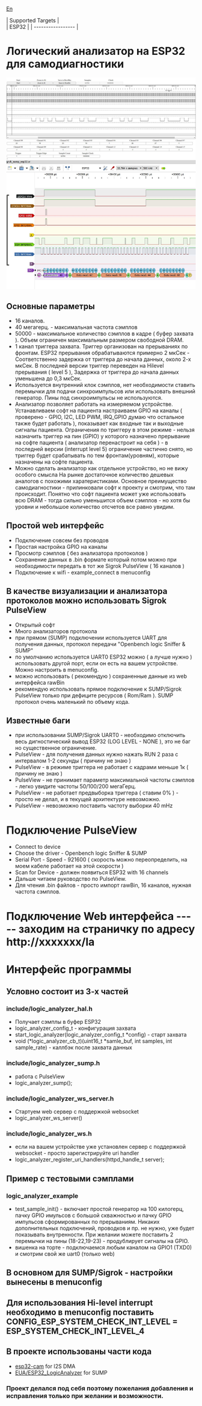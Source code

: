 [En](/README.md)

| Supported Targets |  
| ESP32             | 
| ----------------- |

# Логический анализатор на ESP32 для самодиагностики

![WebSocket](/la_ws.jpg)
![PulseView](/sigrok_esp.jpg)

## Основные параметры
 - 16 каналов.
 - 40 мегагерц. - максимальная частота сэмплов
 - 50000 - максимальное количество сэмплов в кадре ( буфер захвата ). Объем ограничен максимальным размером свободной DRAM.
 - 1 канал триггера захвата. Триггер организован на прерываниях по фронтам. ESP32 прерывания обрабатываются примерно 2 мкСек - Соответственно задержка от триггера до начала данных, около 2-х мкСек. В последней версии триггер переведен на Hilevel прерывания ( level 5 ), Задержка от триггера до начала данных уменьшена до 0,3 мкСек.
 - Используется внутренний клок сэмплов, нет необходимости ставить перемычки для подачи синхроимпульсов или использовать внешний генератор. Пины под синхроимпульсы не используются.
 - Анализатор позволяет работать на измеряемом устройстве. Устанавливаем софт на пациента настраиваем GPIO на каналы ( проверено - GPIO, I2C, LED PWM, IRQ_GPIO думаю что остальное также будет работать ), показывает как входные так и выходные сигналы пациента. Ограничения по триггеру в этом режиме - нельзя назначить триггер на пин (GPIO) у которого назначено прерывание на софте пациента ( анализатор перенастроит на себя ) - в последней версии (interrupt level 5) ограничение частично снято, но триггер будет срабатывать по тем фронтам(уровням), которые назначены на софте пациента.
 - Можно сделать анализатор как отдельное устройство, но не вижу особого смысла На рынке достаточное количество дешевых аналогов с похожими харатеристиками. Основное преимущество самодиагностики - прилинковали софт к проекту и смотрим, что там происходит. Понятно что софт пациента может уже использовать всю DRAM - тогда сильно уменьшится объем сэмплов - но хотя бы уровни и небольшое количество отсчетов все равно увидим.
  ## Простой web интерфейс
  - Подключение совсем без проводов
  - Простая настройка GPIO на каналы
  - Просмотр сэмплов ( без анализатора протоколов )
  - Сохранение данных в .bin формате который потом можно при необходимости передать в тот же Sigrok PulseView ( 16 каналов )
  - Подключение к wifi - example_connect в menuconfig
 ## В качестве визуализации и анализатора протоколов можно использовать Sigrok PulseView 
  - Открытый софт
  - Много анализаторов протокола
  - при прямом (SUMP) подключении используется UART для получения данных, протокол передачи "Openbench logic Sniffer & SUMP"
  - по умолчанию используется UART0 ESP32 можно ( а лучше нужно ) использовать другой порт, если он есть на вашем устройстве. Можно настроить в menuconfig. 
  - можно использовать ( рекомендую ) сохраненные данные из web интерфейса rawBin
  - рекомендую использовать прямое подключение к SUMP/Sigrok PulseView только при дефиците ресурсов ( Rom/Ram ). SUMP протокол очень маленький по объему кода.
  ## Известные баги
  - при использовании SUMP/Sigrok UART0 - необходимо отключить весь дигностический вывод ESP32 (LOG LEVEL - NONE ), это не баг но существенное ограничение.
  - PulseView - для получения данных нужно нажать RUN 2 раза с интервалом 1-2 секунды ( причину не знаю )
  - PulseView - в режиме триггера не работает с кадрами меньше 1к ( причину не знаю )
  - PulseView - не принимает параметр максимальной частоты сэмплов - легко увидите частоты 50/100/200 мегаГерц.
  - PulseView - не работает предвыборка триггера ( ставим 0% ) - просто не делал, и в текущей архитектуре невозможно.
  - PulseView - невозможно поставить частоту выборки 40 mHz
  # Подключение PulseView
  - Connect to device
  - Choose the driver - Openbench logic Sniffer & SUMP
  - Serial Port - Speed - 921600 ( скорость можно переопределить, на моем кабеле работает на этой скорости )
  - Scan for Device - должен появиться ESP32 with 16 channels
  - Дальше читаем руководство по PulseView.
  - Для чтения .bin файлов - просто импорт rawBin, 16 каналов, нужная частота сэмплов.
  # Подключение Web интерфейса ----- заходим на страничку по адресу http://xxxxxxx/la
  # Интерфейс программы
  ## Условно состоит из 3-х частей
  ### include/logic_analyzer_hal.h
  - Получает сэмплы в буфер ESP32
  - logic_analyzer_config_t - конфигурация захвата
  - start_logic_analyzer(logic_analyzer_config_t *config) - старт захвата
  - void (*logic_analyzer_cb_t)(uint16_t *samle_buf, int samples, int sample_rate) - каллбэк после захвата данных
  ### include/logic_analyzer_sump.h
  - работа с PulseView 
  - logic_analyzer_sump(); 
  ### include/logic_analyzer_ws_server.h
  - Стартуем web сервер с поддержкой websocket
  - logic_analyzer_ws_server()
  ### include/logic_analyzer_ws.h
  - если на вашем устройстве уже установлен сервер с поддержкой websocket - просто зарегистрируйте uri handler
  - logic_analyzer_register_uri_handlers(httpd_handle_t server);
  ## Пример с тестовыми сэмплами
  ### logic_analyzer_example
  - test_sample_init() - включает простой генератор на 100 килогерц, пачку GPIO имульсов с большой скважностью и пачку GPIO импульсов сформированных по прерываниям. Никаких дополнительных подключений, проводков и пр. не нужно, уже будет показывать внутренности. При желании можете поставить 2 перемычки на пины (18-22,19-23) - продублирует сигналы на GPIO.
  - вишенка на торте - подключаемся любым каналом на GPIO1 (TXD0) и смотрим свой же uart0 (только web)
  ## В основном для SUMP/Sigrok -  настройки вынесены в menuconfig
  ## Для использования Hi-level interrupt необходимо в menuconfig поставить CONFIG_ESP_SYSTEM_CHECK_INT_LEVEL = ESP_SYSTEM_CHECK_INT_LEVEL_4

## В проекте использованы части кода
 - [esp32-cam](https://github.com/espressif/esp32-camera) for I2S DMA
 - [EUA/ESP32_LogicAnalyzer](https://github.com/EUA/ESP32_LogicAnalyzer) for SUMP

### Проект делался под себя поэтому пожелания добавления и исправления только при желании и возможности.